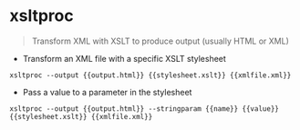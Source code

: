 # xsltproc

> Transform XML with XSLT to produce output (usually HTML or XML)

- Transform an XML file with a specific XSLT stylesheet

`xsltproc --output {{output.html}} {{stylesheet.xslt}} {{xmlfile.xml}}`

- Pass a value to a parameter in the stylesheet

`xsltproc --output {{output.html}} --stringparam {{name}} {{value}} {{stylesheet.xslt}} {{xmlfile.xml}}`